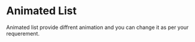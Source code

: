 # Animated List  

Animated list provide diffrent animation and you can change it as per your requerement.


